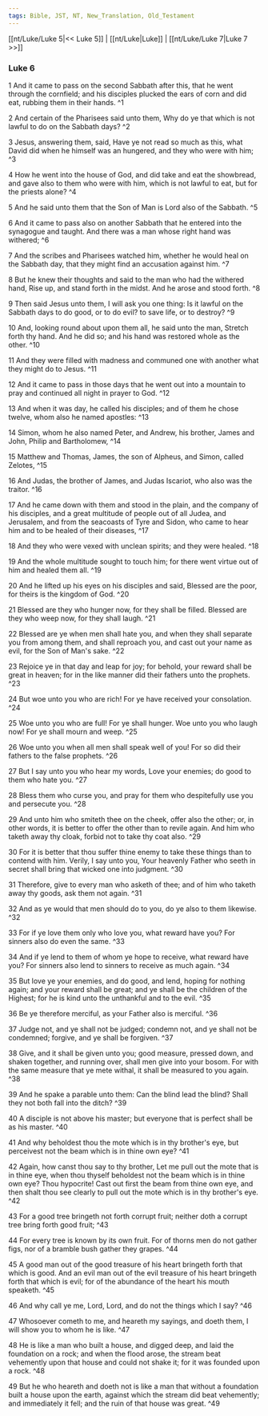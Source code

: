 ```yaml
---
tags: Bible, JST, NT, New_Translation, Old_Testament
---
```


[[nt/Luke/Luke 5|<< Luke 5]] | [[nt/Luke|Luke]] | [[nt/Luke/Luke 7|Luke 7 >>]]

### Luke 6

1 And it came to pass on the second Sabbath after this, that he went through the cornfield; and his disciples plucked the ears of corn and did eat, rubbing them in their hands.  ^1

2 And certain of the Pharisees said unto them, Why do ye that which is not lawful to do on the Sabbath days?  ^2

3 Jesus, answering them, said, Have ye not read so much as this, what David did when he himself was an hungered, and they who were with him;  ^3

4 How he went into the house of God, and did take and eat the showbread, and gave also to them who were with him, which is not lawful to eat, but for the priests alone?  ^4

5 And he said unto them that the Son of Man is Lord also of the Sabbath.  ^5

6 And it came to pass also on another Sabbath that he entered into the synagogue and taught. And there was a man whose right hand was withered;  ^6

7 And the scribes and Pharisees watched him, whether he would heal on the Sabbath day, that they might find an accusation against him.  ^7

8 But he knew their thoughts and said to the man who had the withered hand, Rise up, and stand forth in the midst. And he arose and stood forth.  ^8

9 Then said Jesus unto them, I will ask you one thing: Is it lawful on the Sabbath days to do good, or to do evil? to save life, or to destroy?  ^9

10 And, looking round about upon them all, he said unto the man, Stretch forth thy hand. And he did so; and his hand was restored whole as the other.  ^10

11 And they were filled with madness and communed one with another what they might do to Jesus.  ^11

12 And it came to pass in those days that he went out into a mountain to pray and continued all night in prayer to God.  ^12

13 And when it was day, he called his disciples; and of them he chose twelve, whom also he named apostles:  ^13

14 Simon, whom he also named Peter, and Andrew, his brother, James and John, Philip and Bartholomew,  ^14

15 Matthew and Thomas, James, the son of Alpheus, and Simon, called Zelotes,  ^15

16 And Judas, the brother of James, and Judas Iscariot, who also was the traitor.  ^16

17 And he came down with them and stood in the plain, and the company of his disciples, and a great multitude of people out of all Judea, and Jerusalem, and from the seacoasts of Tyre and Sidon, who came to hear him and to be healed of their diseases,  ^17

18 And they who were vexed with unclean spirits; and they were healed.  ^18

19 And the whole multitude sought to touch him; for there went virtue out of him and healed them all.  ^19

20 And he lifted up his eyes on his disciples and said, Blessed are the poor, for theirs is the kingdom of God.  ^20

21 Blessed are they who hunger now, for they shall be filled. Blessed are they who weep now, for they shall laugh.  ^21

22 Blessed are ye when men shall hate you, and when they shall separate you from among them, and shall reproach you, and cast out your name as evil, for the Son of Man\'s sake.  ^22

23 Rejoice ye in that day and leap for joy; for behold, your reward shall be great in heaven; for in the like manner did their fathers unto the prophets.  ^23

24 But woe unto you who are rich! For ye have received your consolation.  ^24

25 Woe unto you who are full! For ye shall hunger. Woe unto you who laugh now! For ye shall mourn and weep.  ^25

26 Woe unto you when all men shall speak well of you! For so did their fathers to the false prophets.  ^26

27 But I say unto you who hear my words, Love your enemies; do good to them who hate you.  ^27

28 Bless them who curse you, and pray for them who despitefully use you and persecute you.  ^28

29 And unto him who smiteth thee on the cheek, offer also the other; or, in other words, it is better to offer the other than to revile again. And him who taketh away thy cloak, forbid not to take thy coat also.  ^29

30 For it is better that thou suffer thine enemy to take these things than to contend with him. Verily, I say unto you, Your heavenly Father who seeth in secret shall bring that wicked one into judgment.  ^30

31 Therefore, give to every man who asketh of thee; and of him who taketh away thy goods, ask them not again.  ^31

32 And as ye would that men should do to you, do ye also to them likewise.  ^32

33 For if ye love them only who love you, what reward have you? For sinners also do even the same.  ^33

34 And if ye lend to them of whom ye hope to receive, what reward have you? For sinners also lend to sinners to receive as much again.  ^34

35 But love ye your enemies, and do good, and lend, hoping for nothing again; and your reward shall be great; and ye shall be the children of the Highest; for he is kind unto the unthankful and to the evil.  ^35

36 Be ye therefore merciful, as your Father also is merciful.  ^36

37 Judge not, and ye shall not be judged; condemn not, and ye shall not be condemned; forgive, and ye shall be forgiven.  ^37

38 Give, and it shall be given unto you; good measure, pressed down, and shaken together, and running over, shall men give into your bosom. For with the same measure that ye mete withal, it shall be measured to you again.  ^38

39 And he spake a parable unto them: Can the blind lead the blind? Shall they not both fall into the ditch?  ^39

40 A disciple is not above his master; but everyone that is perfect shall be as his master.  ^40

41 And why beholdest thou the mote which is in thy brother\'s eye, but perceivest not the beam which is in thine own eye?  ^41

42 Again, how canst thou say to thy brother, Let me pull out the mote that is in thine eye, when thou thyself beholdest not the beam which is in thine own eye? Thou hypocrite! Cast out first the beam from thine own eye, and then shalt thou see clearly to pull out the mote which is in thy brother\'s eye.  ^42

43 For a good tree bringeth not forth corrupt fruit; neither doth a corrupt tree bring forth good fruit;  ^43

44 For every tree is known by its own fruit. For of thorns men do not gather figs, nor of a bramble bush gather they grapes.  ^44

45 A good man out of the good treasure of his heart bringeth forth that which is good. And an evil man out of the evil treasure of his heart bringeth forth that which is evil; for of the abundance of the heart his mouth speaketh.  ^45

46 And why call ye me, Lord, Lord, and do not the things which I say?  ^46

47 Whosoever cometh to me, and heareth my sayings, and doeth them, I will show you to whom he is like.  ^47

48 He is like a man who built a house, and digged deep, and laid the foundation on a rock; and when the flood arose, the stream beat vehemently upon that house and could not shake it; for it was founded upon a rock.  ^48

49 But he who heareth and doeth not is like a man that without a foundation built a house upon the earth, against which the stream did beat vehemently; and immediately it fell; and the ruin of that house was great.  ^49

 
